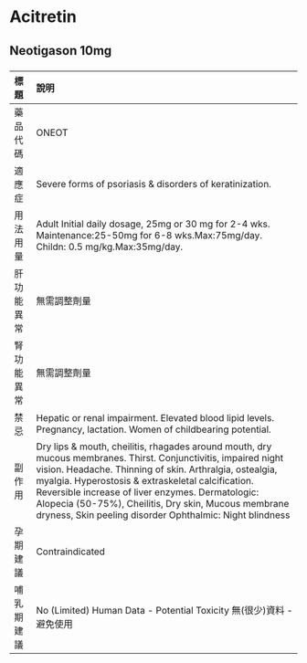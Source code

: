 # Acitretin

## Neotigason 10mg

##### 

| 標題       | 說明                                                                                                                                                                                                                                                                                                                                                                                                    |
|:-----------|:--------------------------------------------------------------------------------------------------------------------------------------------------------------------------------------------------------------------------------------------------------------------------------------------------------------------------------------------------------------------------------------------------------|
| 藥品代碼   | ONEOT                                                                                                                                                                                                                                                                                                                                                                                                   |
| 適應症     | Severe forms of psoriasis & disorders of keratinization.                                                                                                                                                                                                                                                                                                                                                |
| 用法用量   | Adult Initial daily dosage, 25mg or 30 mg for 2-4 wks. Maintenance:25-50mg for 6-8 wks.Max:75mg/day. Childn: 0.5 mg/kg.Max:35mg/day.                                                                                                                                                                                                                                                                    |
| 肝功能異常 | 無需調整劑量                                                                                                                                                                                                                                                                                                                                                                                            |
| 腎功能異常 | 無需調整劑量                                                                                                                                                                                                                                                                                                                                                                                            |
| 禁忌       | Hepatic or renal impairment. Elevated blood lipid levels. Pregnancy, lactation. Women of childbearing potential.                                                                                                                                                                                                                                                                                        |
| 副作用     | Dry lips & mouth, cheilitis, rhagades around mouth, dry mucous membranes. Thirst. Conjunctivitis, impaired night vision. Headache. Thinning of skin. Arthralgia, ostealgia, myalgia. Hyperostosis & extraskeletal calcification. Reversible increase of liver enzymes. Dermatologic: Alopecia (50-75%), Cheilitis, Dry skin, Mucous membrane dryness, Skin peeling disorder Ophthalmic: Night blindness |
| 孕期建議   | Contraindicated                                                                                                                                                                                                                                                                                                                                                                                         |
| 哺乳期建議 | No (Limited) Human Data - Potential Toxicity 無(很少)資料 - 避免使用                                                                                                                                                                                                                                                                                                                                    |

